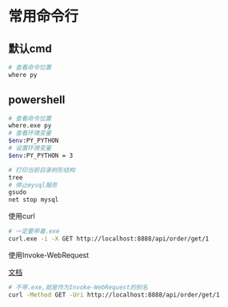 # 常用命令行

## 默认cmd

```sh
# 查看命令位置
where py
```

## powershell

```sh
# 查看命令位置
where.exe py
# 查看环境变量
$env:PY_PYTHON
# 设置环境变量
$env:PY_PYTHON = 3

# 打印当前目录树形结构
tree
# 停止mysql服务
gsudo
net stop mysql

```

使用curl

```sh
# 一定要带着.exe
curl.exe -i -X GET http://localhost:8888/api/order/get/1
```

使用Invoke-WebRequest

[文档](https://learn.microsoft.com/zh-cn/powershell/module/microsoft.powershell.utility/invoke-restmethod?view=powershell-7.3)

```sh
# 不带.exe,就是作为Invoke-WebRequest的别名
curl -Method GET -Uri http://localhost:8888/api/order/get/1
```